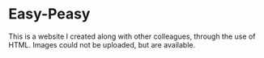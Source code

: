 # Easy-Peasy
This is a website I created along with other colleagues, through the use of HTML. Images could not be uploaded, but are available.
